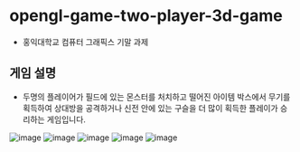 # opengl-game-two-player-3d-game
* 홍익대학교 컴퓨터 그래픽스 기말 과제

## 게임 설명
* 두명의 플레이어가 필드에 있는 몬스터를 처치하고 떨어진 아이템 박스에서 무기를 획득하여 상대방을 공격하거나 신전 안에 있는 구슬을 더 많이 획득한 플레이가 승리하는 게임입니다.
  
![image](https://user-images.githubusercontent.com/36150943/91577276-715b0700-e983-11ea-9656-de161fb50c3f.png)
![image](https://user-images.githubusercontent.com/36150943/91577280-728c3400-e983-11ea-9eb5-84f6829b839e.png)
![image](https://user-images.githubusercontent.com/36150943/91577303-79b34200-e983-11ea-9994-dc38b568106a.png)
![image](https://user-images.githubusercontent.com/36150943/91577679-02ca7900-e984-11ea-8d62-1fc292db0af1.png)
![image](https://user-images.githubusercontent.com/36150943/91577307-7b7d0580-e983-11ea-8ae2-cd83f8bd1d7a.png)
